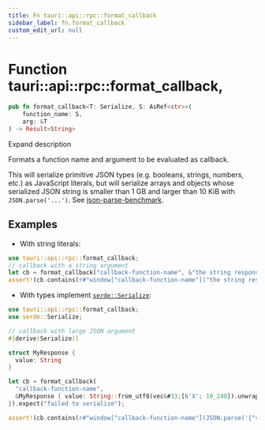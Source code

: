 ```yaml
---
title: Fn tauri::api::rpc::format_callback
sidebar_label: fn.format_callback
custom_edit_url: null
---
```


  # Function tauri::api::rpc::format_callback,

```rs
pub fn format_callback<T: Serialize, S: AsRef<str>>(
    function_name: S, 
    arg: &T
) -> Result<String>
```

Expand description

Formats a function name and argument to be evaluated as callback.

This will serialize primitive JSON types (e.g. booleans, strings, numbers, etc.) as JavaScript literals, but will serialize arrays and objects whose serialized JSON string is smaller than 1 GB and larger than 10 KiB with `JSON.parse('...')`. See [json-parse-benchmark](https://github.com/GoogleChromeLabs/json-parse-benchmark).

## Examples

-   With string literals:


```rs
use tauri::api::rpc::format_callback;
// callback with a string argument
let cb = format_callback("callback-function-name", &"the string response").unwrap();
assert!(cb.contains(r#"window["callback-function-name"]("the string response")"#));
```

-   With types implement [`serde::Serialize`](https://docs.rs/serde/1.0.129/serde/ser/trait.Serialize.html "serde::Serialize"):


```rs
use tauri::api::rpc::format_callback;
use serde::Serialize;

// callback with large JSON argument
#[derive(Serialize)]

struct MyResponse {
  value: String
}

let cb = format_callback(
  "callback-function-name",
  &MyResponse { value: String::from_utf8(vec&#33;[b'X'; 10_240]).unwrap()
}).expect("failed to serialize");

assert!(cb.contains(r#"window["callback-function-name"](JSON.parse('{"value":"XXXXXXXXX"#));
```
  